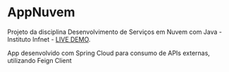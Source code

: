 # AppNuvem
Projeto da disciplina Desenvolvimento de Serviços em Nuvem com Java - Instituto Infnet - [LIVE DEMO](https://appnuveminfnet.herokuapp.com/).

App desenvolvido com Spring Cloud para consumo de APIs externas, utilizando Feign Client
